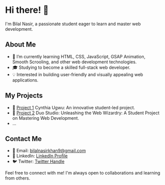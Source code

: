 # Hi there! 👋

I'm Bilal Nasir, a passionate student eager to learn and master web development.

## About Me

- 🌱 I’m currently learning HTML, CSS, JavaScript, GSAP Animation, Smooth Scrooling, and other web development technologies.
- 🎓 Studying to become a skilled full-stack web developer.
- 💡 Interested in building user-friendly and visually appealing web applications.

## My Projects

- 🚀 [Project 1](https://bilalnasirkhan9.github.io/Cynthia-Ugwu/) Cynthia Ugwu: An innovative student-led project.
- 🚀 [Project 2](https://bilalnasirkhan9.github.io/Duo-Studio/) Duo Studio: Unleashing the Web Wizardry: A Student Project on Mastering Web Development. 
- ...

## Contact Me

- 📧 Email: bilalnasirkhan9@gmail.com
- 🔗 LinkedIn: [LinkedIn Profile](https://www.linkedin.com/in/bilal-nasir-engage/)
- 🐦 Twitter: [Twitter Handle](https://twitter.com/bilalnasirkhan9)

Feel free to connect with me! I'm always open to collaborations and learning from others.
